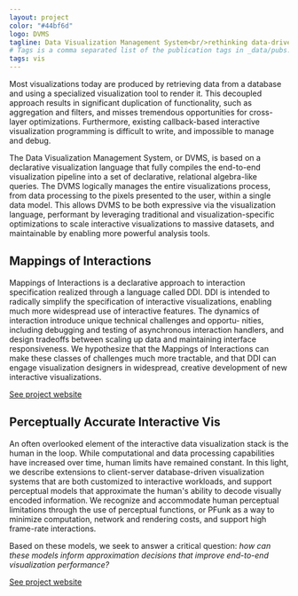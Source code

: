 ```yaml
---
layout: project
color: "#44bf6d"
logo: DVMS
tagline: Data Visualization Management System<br/>rethinking data-driven interactive visualization 
# Tags is a comma separated list of the publication tags in _data/pubs.yml
tags: vis
---
```


<div class="callout">
</div>


Most visualizations today are produced by retrieving data from a database and using a specialized visualization tool to render it. This decoupled approach results in significant duplication of functionality, such as aggregation and filters, and misses tremendous opportunities for cross-layer optimizations. Furthermore, existing callback-based interactive visualization programming is difficult to write, and impossible to manage and debug.

The Data Visualization Management System, or DVMS, is based on a declarative visualization language that fully compiles the end-to-end visualization pipeline into a set of declarative, relational algebra-like queries. The DVMS logically manages the entire visualizations process, from data processing to the pixels presented to the user, within a single data model. This allows DVMS to be both expressive via the visualization language, performant by leveraging traditional and visualization-specific optimizations to scale interactive visualizations to massive datasets, and maintainable by enabling more powerful analysis tools.


## Mappings of Interactions

Mappings of Interactions is a declarative approach to interaction specification realized through a language called DDI. DDI is intended to radically simplify the specification of interactive visualizations, enabling much more widespread use of interactive features. The dynamics of interaction introduce unique technical challenges and opportu- nities, including debugging and testing of asynchronous interaction handlers, and design tradeoffs between scaling up data and maintaining interface responsiveness. We hypothesize that the Mappings of Interactions can make these classes of challenges much more tractable, and that DDI can engage visualization designers in widespread, creative development of new interactive visualizations.

[See project website](https://nsfdeclarativevis.github.io/NSFDeclarativeVis/)

## Perceptually Accurate Interactive Vis

An often overlooked element of the interactive data visualization stack is the human in the loop. While computational and data processing capabilities have increased over time, human limits have remained constant. In this light, we describe extensions to client-server database-driven visualization systems that are both customized to interactive workloads, and support perceptual models that approximate the human's ability to decode visually encoded information. We recognize and accommodate human perceptual limitations through the use of perceptual functions, or PFunk as a way to minimize computation, network and rendering costs, and support high frame-rate interactions.

Based on these models, we seek to answer a critical question: _how can these models inform approximation decisions that improve end-to-end visualization performance?_

[See project website](https://perceptvis.github.io)

